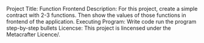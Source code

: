 Project Title:
Function Frontend
Description:
For this project, create a simple contract with 2-3 functions. Then show the values of those functions in frontend of the application.
Executing Program:
Write code
run the program
step-by-step bullets
Licencse:
This project is lincensed under the Metacrafter Licence/.
